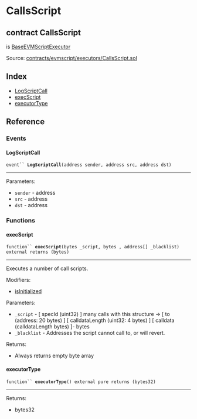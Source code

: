 # CallsScript

## contract CallsScript

is [BaseEVMScriptExecutor](baseevmscriptexecutor.md)

Source: [contracts/evmscript/executors/CallsScript.sol](https://github.com/aragon/aragonOS/blob/v4.4.0/contracts/evmscript/executors/CallsScript.sol)

## Index

* [LogScriptCall](callsscript.md#logscriptcall)
* [execScript](callsscript.md#execscript)
* [executorType](callsscript.md#executortype)

## Reference

### Events

#### **LogScriptCall** <a href="#logscriptcall" id="logscriptcall"></a>

`event`` `**`LogScriptCall`**`(address sender, address src, address dst)`

***

Parameters:

* `sender` - address
* `src` - address
* `dst` - address

### Functions

#### **execScript** <a href="#execscript" id="execscript"></a>

`function`` `**`execScript`**`(bytes _script, bytes , address[] _blacklist) external returns (bytes)`

***

Executes a number of call scripts.

Modifiers:

* [isInitialized](../common/initializable.md#getinitializationblock)

Parameters:

* `_script` - \[ specId (uint32) ] many calls with this structure -> \[ to (address: 20 bytes) ] \[ calldataLength (uint32: 4 bytes) ] \[ calldata (calldataLength bytes) ]- bytes
* `_blacklist` - Addresses the script cannot call to, or will revert.

Returns:

* Always returns empty byte array

#### **executorType** <a href="#executortype" id="executortype"></a>

`function`` `**`executorType`**`() external pure returns (bytes32)`

***

Returns:

* bytes32
